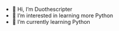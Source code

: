- 👋 Hi, I’m Duothescripter
- 👀 I’m interested in learning more Python
- 🌱 I’m currently learning Python

